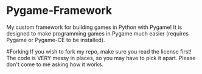 # Pygame-Framework
My custom framework for building games in Python with Pygame! It is designed to make programming games in Pygame much easier (requires Pygame or Pygame-CE to be installed).

#Forking
If you wish to fork my repo, make sure you read the license first! The code is VERY messy in places, so you may have to pick it apart. Please don't come to me asking how it works.
